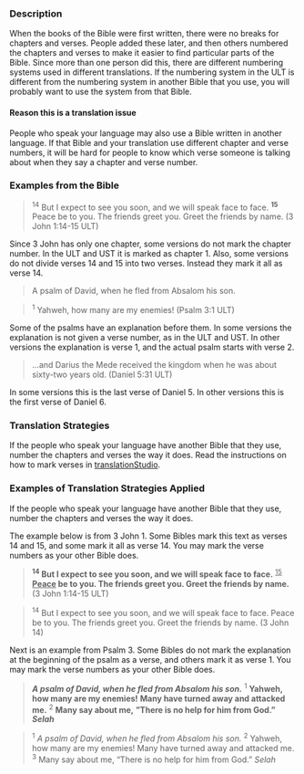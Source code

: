 

### Description

When the books of the Bible were first written, there were no breaks for chapters and verses. People added these later, and then others numbered the chapters and verses to make it easier to find particular parts of the Bible. Since more than one person did this, there are different numbering systems used in different translations. If the numbering system in the ULT is different from the numbering system in another Bible that you use, you will probably want to use the system from that Bible.

#### Reason this is a translation issue

People who speak your language may also use a Bible written in another language. If that Bible and your translation use different chapter and verse numbers, it will be hard for people to know which verse someone is talking about when they say a chapter and verse number.

### Examples from the Bible

> <sup> 14</sup> But I expect to see you soon, and we will speak face to face. <sup> **15**</sup> Peace be to you. The friends greet you. Greet the friends by name. (3 John 1:14-15 ULT)

Since 3 John has only one chapter, some versions do not mark the chapter number. In the ULT and UST it is marked as chapter 1. Also, some versions do not divide verses 14 and 15 into two verses. Instead they mark it all as verse 14.

> A psalm of David, when he fled from Absalom his son.

> <sup> 1</sup> Yahweh, how many are my enemies! (Psalm 3:1 ULT)

Some of the psalms have an explanation before them. In some versions the explanation is not given a verse number, as in the ULT and UST. In other versions the explanation is verse 1, and the actual psalm starts with verse 2.

> …and Darius the Mede received the kingdom when he was about sixty-two years old. (Daniel 5:31 ULT)

In some versions this is the last verse of Daniel 5. In other versions this is the first verse of Daniel 6.

### Translation Strategies

If the people who speak your language have another Bible that they use, number the chapters and verses the way it does. Read the instructions on how to mark verses in [translationStudio](http://help.door43.org/en/knowledgebase/13-translationstudio-android/docs/24-marking-verses-in-translationstudio).

### Examples of Translation Strategies Applied

If the people who speak your language have another Bible that they use, number the chapters and verses the way it does.

The example below is from 3 John 1. Some Bibles mark this text as verses 14 and 15, and some mark it all as verse 14.  You may mark the verse numbers as your other Bible does.

> **<sup> 14</sup> But I expect to see you soon, and we will speak face to face.** <sup> <u>15</u> </sup> **<u>Peace</u> be to you. The friends greet you. Greet the friends by name.** (3 John 1:14-15 ULT)

> <sup> 14</sup> But I expect to see you soon, and we will speak face to face. Peace be to you. The friends greet you. Greet the friends by name. (3 John 14)

Next is an example from Psalm 3. Some Bibles do not mark the explanation at the beginning of the psalm as a verse, and others mark it as verse 1. You may mark the verse numbers as your other Bible does.

> ***A psalm of David, when he fled from Absalom his son.***
> <sup> 1</sup> **Yahweh, how many are my enemies!**
> **Many have turned away and attacked me.**
> <sup> 2</sup> **Many say about me,**
> **”There is no help for him from God.” *Selah***

> <sup> 1</sup> *A psalm of David, when he fled from Absalom his son.*
> <sup> 2</sup> Yahweh, how many are my enemies!
> Many have turned away and attacked me.
> <sup> 3</sup> Many say about me,
> “There is no help for him from God.” *Selah*
